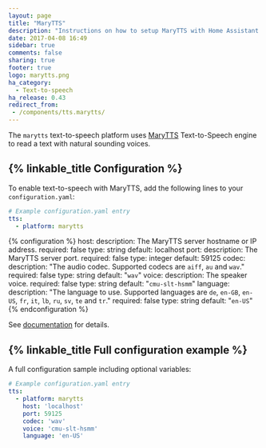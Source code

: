 ```yaml
---
layout: page
title: "MaryTTS"
description: "Instructions on how to setup MaryTTS with Home Assistant."
date: 2017-04-08 16:49
sidebar: true
comments: false
sharing: true
footer: true
logo: marytts.png
ha_category:
  - Text-to-speech
ha_release: 0.43
redirect_from:
 - /components/tts.marytts/
---
```


The `marytts` text-to-speech platform uses [MaryTTS](http://mary.dfki.de/) Text-to-Speech engine to read a text with natural sounding voices.

## {% linkable_title Configuration %}

To enable text-to-speech with MaryTTS, add the following lines to your `configuration.yaml`:

```yaml
# Example configuration.yaml entry
tts:
  - platform: marytts
```

{% configuration %}
host:
  description: The MaryTTS server hostname or IP address.
  required: false
  type: string
  default: localhost
port:
  description: The MaryTTS server port.
  required: false
  type: integer
  default: 59125
codec:
  description: "The audio codec. Supported codecs are `aiff`, `au` and `wav`."
  required: false
  type: string
  default: "`wav`"
voice:
  description: The speaker voice.
  required: false
  type: string
  default: "`cmu-slt-hsmm`"
language:
  description: "The language to use. Supported languages are `de`, `en-GB`, `en-US`, `fr`, `it`, `lb`, `ru`, `sv`, `te` and `tr`."
  required: false
  type: string
  default: "`en-US`"
{% endconfiguration %}

See [documentation](http://mary.dfki.de/documentation/index.html) for details.

## {% linkable_title Full configuration example %}

A full configuration sample including optional variables:

```yaml
# Example configuration.yaml entry
tts:
  - platform: marytts
    host: 'localhost'
    port: 59125
    codec: 'wav'
    voice: 'cmu-slt-hsmm'
    language: 'en-US'
```
